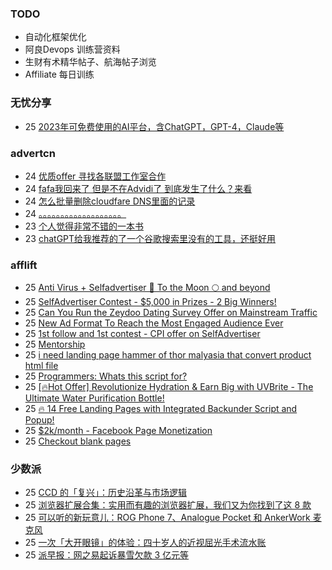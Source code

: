 ### TODO
-  自动化框架优化
-  阿良Devops 训练营资料
-  生财有术精华帖子、航海帖子浏览
-  Affiliate 每日训练

### 无忧分享
<!-- ruyo:START -->
-  25 [2023年可免费使用的AI平台，含ChatGPT，GPT-4，Claude等](https://51.ruyo.net/18350.html)<!-- ruyo:END -->

### advertcn
<!-- advertcn:START -->
-  24 [优质offer 寻找各联盟工作室合作](https://www.advertcn.com/forum.php?mod=viewthread&tid=110068)
-  24 [fafa我回来了 但是不在Advidi了 到底发生了什么？来看](https://www.advertcn.com/forum.php?mod=viewthread&tid=110066)
-  24 [怎么批量删除cloudfare DNS里面的记录](https://www.advertcn.com/forum.php?mod=viewthread&tid=110061)
-  24 [。。。。。。。。。。。。。。。。。。。](https://www.advertcn.com/forum.php?mod=viewthread&tid=110058)
-  23 [个人觉得非常不错的一本书](https://www.advertcn.com/forum.php?mod=viewthread&tid=110054)
-  23 [chatGPT给我推荐的了一个谷歌搜索里没有的工具，还挺好用](https://www.advertcn.com/forum.php?mod=viewthread&tid=110053)<!-- advertcn:END -->

### afflift
<!-- afflift:START -->
-  25 [Anti Virus + Selfadvertiser 🚀 To the Moon 🌕 and beyond](https://afflift.com/f/threads/anti-virus-selfadvertiser-%F0%9F%9A%80-to-the-moon-%F0%9F%8C%95-and-beyond.10682/)
-  25 [SelfAdvertiser Contest - $5,000 in Prizes - 2 Big Winners!](https://afflift.com/f/threads/selfadvertiser-contest-5-000-in-prizes-2-big-winners.10651/)
-  25 [Can You Run the Zeydoo Dating Survey Offer on Mainstream Traffic](https://afflift.com/f/threads/can-you-run-the-zeydoo-dating-survey-offer-on-mainstream-traffic.10800/)
-  25 [New Ad Format To Reach the Most Engaged Audience Ever](https://afflift.com/f/threads/new-ad-format-to-reach-the-most-engaged-audience-ever.10806/)
-  25 [1st follow and 1st contest - CPI offer on SelfAdvertiser](https://afflift.com/f/threads/1st-follow-and-1st-contest-cpi-offer-on-selfadvertiser.10790/)
-  25 [Mentorship](https://afflift.com/f/threads/mentorship.10809/)
-  25 [i need landing page hammer of thor malyasia  that convert product html file](https://afflift.com/f/threads/i-need-landing-page-hammer-of-thor-malyasia-that-convert-product-html-file.10812/)
-  25 [Programmers: Whats this script for?](https://afflift.com/f/threads/programmers-whats-this-script-for.10808/)
-  25 [[🔥Hot Offer] Revolutionize Hydration &amp; Earn Big with UVBrite - The Ultimate Water Purification Bottle!](https://afflift.com/f/threads/%F0%9F%94%A5hot-offer-revolutionize-hydration-earn-big-with-uvbrite-the-ultimate-water-purification-bottle.10807/)
-  25 [🔥 14 Free Landing Pages with Integrated Backunder Script and Popup!](https://afflift.com/f/threads/%F0%9F%94%A5-14-free-landing-pages-with-integrated-backunder-script-and-popup.10816/)
-  25 [$2k/month - Facebook Page Monetization](https://afflift.com/f/threads/2k-month-facebook-page-monetization.10637/)
-  25 [Checkout blank pages](https://afflift.com/f/threads/checkout-blank-pages.10811/)<!-- afflift:END -->

### 少数派
<!-- sspai:START -->
-  25 [CCD 的「复兴」：历史沿革与市场逻辑](https://sspai.com/prime/story/inside-the-ccd-revival)
-  25 [浏览器扩展合集：实用而有趣的浏览器扩展，我们又为你找到了这 8 款](https://sspai.com/post/79463)
-  25 [可以听的新玩意儿：ROG Phone 7、Analogue Pocket 和 AnkerWork 麦克风](https://sspai.com/post/79431)
-  25 [一次「大开眼镜」的体验：四十岁人的近视屈光手术流水账](https://sspai.com/post/79450)
-  25 [派早报：网之易起诉暴雪欠款 3 亿元等](https://sspai.com/post/79458)<!-- sspai:END -->
